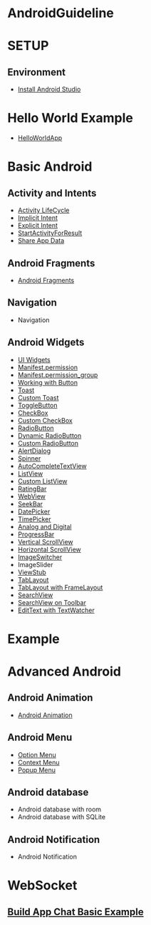 # AndroidGuideline

# SETUP
 ## Environment
  * [Install Android Studio](https://developer.android.com/studio/install)
#  Hello World Example
 * [HelloWorldApp](https://github.com/halonext/AndroidGuideline/wiki/Hello-World-App)

# Basic Android
## Activity and Intents
 * [Activity LifeCycle](https://github.com/halonext/AndroidGuideline/wiki/Android-Activity-Lifecycle)
 * [Implicit Intent](https://github.com/halonext/Android/wiki/Implicit-Intent)
 * [Explicit Intent](https://github.com/halonext/Android/wiki/Explicit-Intent)
 * [StartActivityForResult](https://github.com/halonext/Android/wiki/StartActivityForResult)
 * [Share App Data](https://github.com/halonext/Android/wiki/Share-App-Data)
## Android Fragments
 * [Android Fragments](https://github.com/halonext/Android/wiki/Android-Fragments)
## Navigation
 * Navigation 
## Android Widgets
* [UI Widgets](https://github.com/halonext/AndroidGuideline/wiki/Android-Widgets)
* [Manifest.permission](https://developer.android.com/reference/kotlin/android/Manifest.permission)
* [Manifest.permission_group](https://developer.android.com/reference/kotlin/android/Manifest.permission_group)
* [Working with Button](https://github.com/halonext/Android/wiki/Android-Button-Example)
* [Toast](https://github.com/halonext/Android/wiki/Android-Toast-Example)
* [Custom Toast](https://github.com/halonext/Android/wiki/Android-Custom-Toast-Example)
* [ToggleButton](https://github.com/halonext/Android/wiki/ToggleButton)
* [CheckBox](https://github.com/halonext/AndroidGuideline/wiki/CheckBox)
* [Custom CheckBox](https://github.com/halonext/AndroidGuideline/wiki/Checkboxes)
* [RadioButton](https://github.com/halonext/AndroidGuideline/wiki/RadioButton)
* [Dynamic RadioButton](https://github.com/halonext/AndroidGuideline/wiki/Dynamic-RadioButton)
* [Custom RadioButton](https://github.com/halonext/AndroidGuideline/wiki/Custom-RadioButton)
* [AlertDialog](https://github.com/halonext/AndroidGuideline/wiki/AlertDialog)
* [Spinner](https://github.com/halonext/AndroidGuideline/wiki/Spinner)
* [AutoCompleteTextView](https://github.com/halonext/AndroidGuideline/wiki/AutoCompleteTextView)
* [ListView](https://github.com/halonext/AndroidGuideline/wiki/ListView)
* [Custom ListView](https://github.com/halonext/Android/wiki/Custom-ListView)
* [RatingBar](https://github.com/halonext/AndroidGuideline/wiki/RatingBar)
* [WebView](https://github.com/halonext/AndroidGuideline/wiki/WebView)
* [SeekBar](https://github.com/halonext/AndroidGuideline/wiki/SeekBar)
* [DatePicker](https://github.com/halonext/AndroidGuideline/wiki/DatePicker)
* [TimePicker](https://github.com/halonext/AndroidGuideline/wiki/TimePicker)
* [Analog and Digital](https://github.com/halonext/AndroidGuideline/wiki/Analog-and-Digital)
* [ProgressBar](https://github.com/halonext/AndroidGuideline/wiki/ProgressBar)
* [Vertical ScrollView](https://github.com/halonext/AndroidGuideline/wiki/Vertical-ScrollView)
* [Horizontal ScrollView](https://github.com/halonext/AndroidGuideline/wiki/Horizontal-ScrollView)
* [ImageSwitcher](https://github.com/halonext/Android/wiki/ImageSwitcher)
* ImageSlider
* [ViewStub](https://github.com/halonext/AndroidGuideline/wiki/ViewStub)
* [TabLayout](https://github.com/halonext/AndroidGuideline/wiki/TabLayout)
* [TabLayout with FrameLayout](https://github.com/halonext/AndroidGuideline/wiki/TabLayout-with-FrameLayout)
* [SearchView](https://github.com/halonext/Android/wiki/SearchView)
* [SearchView on Toolbar](https://github.com/halonext/Android/wiki/SearchView-on-Toolbar)
* [EditText with TextWatcher](https://github.com/halonext/Android/wiki/EditText-with-TextWatcher)

# Example

# Advanced Android
 ## Android Animation
  * [Android Animation](https://github.com/halonext/Android/wiki/Android-Animations-in-Kotlin)
  
 ## Android Menu
  * [Option Menu](https://github.com/halonext/Android/wiki/Option-Menu)
  * [Context Menu](https://github.com/halonext/Android/wiki/Context-Menu)
  * [Popup Menu](https://github.com/halonext/Android/wiki/Popup-Menu)
## Android database
 * Android database with room
 * Android database with SQLite
## Android Notification
 * Android Notification
# WebSocket
## [Build App Chat Basic Example ](https://github.com/halonext/Android/tree/android/WSChat)




 





